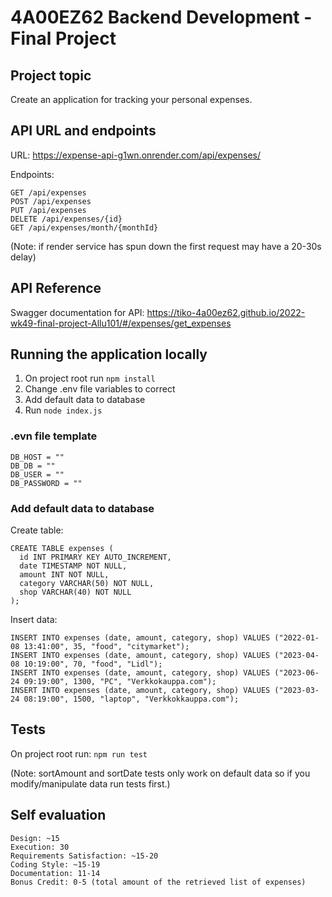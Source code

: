 # 4A00EZ62 Backend Development - Final Project

## Project topic

Create an application for tracking your personal expenses.

## API URL and endpoints

URL: https://expense-api-g1wn.onrender.com/api/expenses/

Endpoints:

```
GET /api/expenses
POST /api/expenses
PUT /api/expenses
DELETE /api/expenses/{id}
GET /api/expenses/month/{monthId}
```

(Note: if render service has spun down the first request may have a 20-30s delay)

## API Reference

Swagger documentation for API: https://tiko-4a00ez62.github.io/2022-wk49-final-project-Allu101/#/expenses/get_expenses

## Running the application locally

1. On project root run `npm install`
2. Change .env file variables to correct
3. Add default data to database
4. Run `node index.js`

### .evn file template

```
DB_HOST = ""
DB_DB = ""
DB_USER = ""
DB_PASSWORD = ""
```

### Add default data to database

Create table:

```
CREATE TABLE expenses (
  id INT PRIMARY KEY AUTO_INCREMENT,
  date TIMESTAMP NOT NULL,
  amount INT NOT NULL,
  category VARCHAR(50) NOT NULL,
  shop VARCHAR(40) NOT NULL
);
```

Insert data:

```
INSERT INTO expenses (date, amount, category, shop) VALUES ("2022-01-08 13:41:00", 35, "food", "citymarket");
INSERT INTO expenses (date, amount, category, shop) VALUES ("2023-04-08 10:19:00", 70, "food", "Lidl");
INSERT INTO expenses (date, amount, category, shop) VALUES ("2023-06-24 09:19:00", 1300, "PC", "Verkkokauppa.com");
INSERT INTO expenses (date, amount, category, shop) VALUES ("2023-03-24 08:19:00", 1500, "laptop", "Verkkokkauppa.com");
```

## Tests

On project root run: `npm run test`

(Note: sortAmount and sortDate tests only work on default data so if you modify/manipulate data run tests first.)

## Self evaluation
```
Design: ~15
Execution: 30
Requirements Satisfaction: ~15-20
Coding Style: ~15-19
Documentation: 11-14
Bonus Credit: 0-5 (total amount of the retrieved list of expenses)
```
